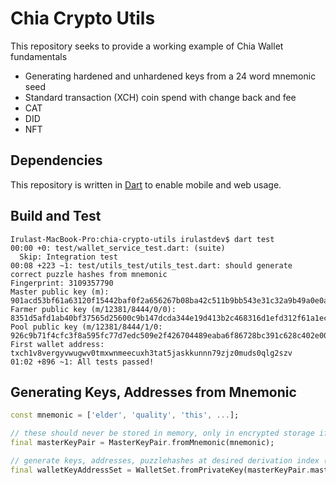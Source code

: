 # Chia Crypto Utils

This repository seeks to provide a working example of Chia Wallet fundamentals

* Generating hardened and unhardened keys from a 24 word mnemonic seed
* Standard transaction (XCH) coin spend with change back and fee
* CAT
* DID
* NFT

## Dependencies

This repository is written in [Dart](https://dart.dev/get-dart) to enable mobile and web usage.

## Build and Test

```console
Irulast-MacBook-Pro:chia-crypto-utils irulastdev$ dart test
00:00 +0: test/wallet_service_test.dart: (suite)                                                                                                                                                                                       
  Skip: Integration test
00:08 +223 ~1: test/utils_test/utils_test.dart: should generate correct puzzle hashes from mnemonic                                                                                                                                    
Fingerprint: 3109357790
Master public key (m): 901acd53bf61a63120f15442baf0f2a656267b08ba42c511b9bb543e31c32a9b49a0e0aa5e897bc81878d703fcd889f3
Farmer public key (m/12381/8444/0/0): 8351d5afd1ab40bf37565d25600c9b147dcda344e19d413b2c468316d1efd312f61a1eca02a74f8d5f0d6e79911c23ca
Pool public key (m/12381/8444/1/0: 926c9b71f4cfc3f8a595fc77d7edc509e2f426704489eaba6f86728bc391c628c402e00190ba3617931649d8c53b5520
First wallet address: txch1v8vergyvwugwv0tmxwnmeecuxh3tat5jaskkunnn79zjz0muds0qlg2szv
01:02 +896 ~1: All tests passed!
```

## Generating Keys, Addresses from Mnemonic

```dart
const mnemonic = ['elder', 'quality', 'this', ...];

// these should never be stored in memory, only in encrypted storage if at all
final masterKeyPair = MasterKeyPair.fromMnemonic(mnemonic);

// generate keys, addresses, puzzlehashes at desired derivation index (both hardened and unhardened)
final walletKeyAddressSet = WalletSet.fromPrivateKey(masterKeyPair.masterPrivateKey, 0);
```

